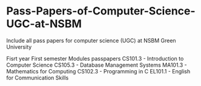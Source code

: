 # Pass-Papers-of-Computer-Science-UGC-at-NSBM
Include all pass papers for computer science (UGC) at NSBM Green University

Fisrt year First semester Modules passpapers
CS101.3 - Introduction to Computer Science
CS105.3 - Database Management Systems
MA101.3 - Mathematics for Computing
CS102.3 - Programming in C
EL101.1 - English for Communication Skills
